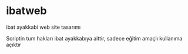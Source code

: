 # ibatweb
ibat ayakkabi web site tasarımı


Scriptin tum hakları ibat ayakkabıya aittir, sadece eğitim amaçlı kullanıma açıktır
